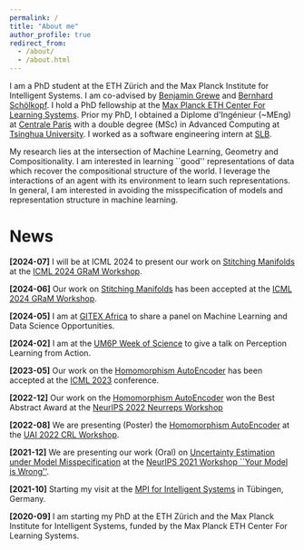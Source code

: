 ```yaml
---
permalink: /
title: "About me"
author_profile: true
redirect_from: 
  - /about/
  - /about.html
---
```



I am a PhD student at the ETH Zürich and the Max Planck Institute for Intelligent Systems. I am co-advised by [Benjamin Grewe](https://ee.ethz.ch/the-department/people-a-z/person-detail.MTQ4NjY0.TGlzdC8zMjc5LC0xNjUwNTg5ODIw.html) and [Bernhard Schölkopf](https://is.mpg.de/~bs). I hold a PhD fellowship at the [Max Planck ETH Center For Learning Systems](https://learning-systems.org/). Prior my PhD, I obtained a Diplome d'Ingénieur (~MEng) at [Centrale Paris](https://www.centralesupelec.fr/) with a double degree (MSc) in Advanced Computing at [Tsinghua University](https://www.tsinghua.edu.cn/en/). I worked as a software engineering intern at [SLB](https://www.slb.com/).

My research lies at the intersection of Machine Learning, Geometry and Compositionality. I am interested in learning ``good'' representations of data which recover the compositional structure of the world. I leverage the interactions of an agent with its environment to learn such representations. In general, I am interested in avoiding the misspecification of models and representation structure in machine learning.


News
====
**[2024-07]** I will be at ICML 2024 to present our work on [Stitching Manifolds](https://openreview.net/forum?id=roehAtQlGX) at the [ICML 2024 GRaM Workshop](https://gram-workshop.github.io/cfp.html).

**[2024-06]** Our work on [Stitching Manifolds](https://openreview.net/forum?id=roehAtQlGX) has been accepted at the [ICML 2024 GRaM Workshop](https://gram-workshop.github.io/cfp.html).

**[2024-05]** I am at [GITEX Africa](https://gitexafrica.com/) to share a panel on Machine Learning and Data Science Opportunities.

**[2024-02]** I am at the [UM6P Week of Science](https://wos.um6p.ma/) to give a talk on Perception Learning from Action.

**[2023-05]** Our work on the [Homomorphism AutoEncoder](https://arxiv.org/abs/2207.12067) has been accepted at the [ICML 2023](https://icml.cc/Conferences/2023) conference.

**[2022-12]** Our work on the [Homomorphism AutoEncoder](https://arxiv.org/abs/2207.12067) won the Best Abstract Award at the [NeurIPS 2022 Neurreps Workshop](https://www.neurreps.org/)

**[2022-08]** We are presenting (Poster) the [Homomorphism AutoEncoder](https://arxiv.org/abs/2207.12067) at the [UAI 2022 CRL Workshop](https://crl-uai-2022.github.io/). 

**[2021-12]** We are presenting our work (Oral) on [Uncertainty Estimation under Model Misspecification](https://arxiv.org/abs/2111.11763) at the [NeurIPS 2021 Workshop ``Your Model is Wrong''](https://sites.google.com/view/robustbayes-neurips21/home).

**[2021-10]** Starting my visit at the [MPI for Intelligent Systems](https://is.mpg.de/) in Tübingen, Germany.

**[2020-09]** I am starting my PhD at the ETH Zürich and the Max Planck Institute for Intelligent Systems, funded by the Max Planck ETH Center For Learning Systems.
